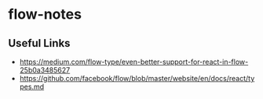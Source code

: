 # flow-notes

## Useful Links

* <https://medium.com/flow-type/even-better-support-for-react-in-flow-25b0a3485627>
* <https://github.com/facebook/flow/blob/master/website/en/docs/react/types.md> 
